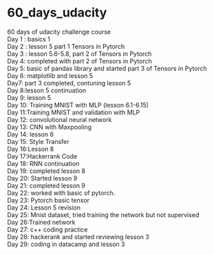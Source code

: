 # 60_days_udacity
60 days of udacity challenge course 
<br /> Day 1 : basics 1
<br /> Day 2 : lesson 5 part 1 Tensors in Pytorch 
<br /> Day 3 : lesson 5.6-5.8, part 2 of Tensors in Pytorch
<br /> Day 4: completed with part 2 of Tensors in Pytorch
<br /> Day 5: basic of pandas library and started part 3 of Tensors in Pytorch
<br /> Day 6: matplotlib and lesson 5
<br /> Day7: part 3 completed, contuning lesson 5
<br /> Day 8:lesson 5 continuation
<br /> Day 9: lesson 5
<br /> Day 10: Training MNIST with MLP (lesson 6.1-6.15)
<br /> Day 11:Training MNIST and validation with MLP
<br /> Day 12: convolutional neural network
<br /> Day 13: CNN with Maxpooling
<br /> Day 14: lesson 6
<br /> Day 15: Style Transfer
<br /> Day 16:Lesson 8
<br /> Day 17:Hackerrank Code
<br /> Day 18: RNN continuation
<br /> Day 19: completed lesson 8
<br /> Day 20: Started lesson 9
<br /> Day 21: completed lesson 9
<br /> Day 22: worked with basic of pytorch.
<br /> Day 23: Pytorch basic tensor
<br /> Day 24: Lesson 5 revision
<br /> Day 25: Mnist dataset, tried training the network but not supervised
<br /> Day 26:Trained network
<br/>  Day 27: c++ coding practice
<br /> Day 28: hackerank and started reviewing lesson 3
<br /> Day 29: coding in datacamp and lesson 3
